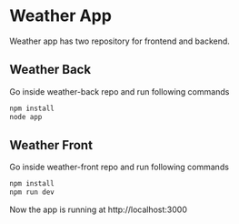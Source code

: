 # Weather App

Weather app has two repository for frontend and backend. 

## Weather Back

Go inside weather-back repo and run following commands
```bash
npm install
node app
```
## Weather Front

Go inside weather-front repo and run following commands
```bash
npm install
npm run dev
```
Now the app is running at http://localhost:3000



